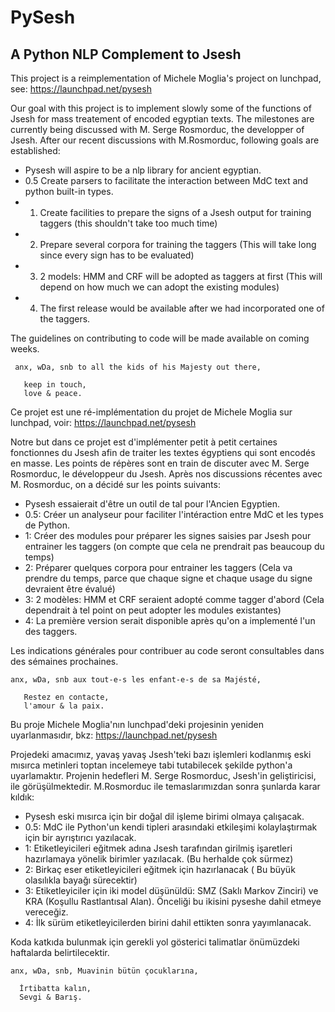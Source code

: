 # PySesh
A Python NLP Complement to Jsesh
--------
This project is a reimplementation of Michele Moglia's project on lunchpad, see: https://launchpad.net/pysesh
    
  Our goal with this project is to implement slowly some of the functions of Jsesh for mass treatement of encoded egyptian texts.  The milestones are currently being discussed with M. Serge Rosmorduc, the developper of Jsesh. 
  After our recent discussions with M.Rosmorduc, following goals are established:
  
  * Pysesh will aspire to be a nlp library for ancient egyptian.   
  * 0.5 Create parsers to facilitate the interaction between MdC text and python built-in types.    
  * 1. Create facilities to prepare the signs of a Jsesh output for training taggers (this shouldn't take too much time)    
  * 2. Prepare several corpora for training the taggers (This will take long since every sign has to be evaluated)    
  * 3. 2 models: HMM and CRF will be adopted as taggers at first (This will depend on how much we can adopt the existing modules)     
  * 4. The first release would be available after we had incorporated one of the taggers.     
   
  The guidelines on contributing to code will be made available on coming weeks. 
   
     anx, wDa, snb to all the kids of his Majesty out there,
       
       keep in touch,
       love & peace.
       
Ce projet est une ré-implémentation du projet de Michele Moglia sur lunchpad, voir: https://launchpad.net/pysesh

   Notre but dans ce projet est d'implémenter petit à petit certaines fonctionnes du Jsesh afin de traiter les textes égyptiens qui sont encodés en masse. Les points de répères sont en train de discuter avec M. Serge Rosmorduc, le développeur du Jsesh.
   Après nos discussions récentes avec M. Rosmorduc, on a décidé sur les points suivants:   
   
   * Pysesh essaierait d'être un outil de tal pour l'Ancien Egyptien.
   * 0.5: Créer un analyseur pour faciliter l'intéraction entre MdC et les types de Python.    
   * 1: Créer des modules pour préparer les signes saisies par Jsesh pour entrainer les taggers (on compte que cela ne prendrait pas beaucoup du temps)     
   * 2: Préparer quelques corpora pour entrainer les taggers (Cela va prendre du temps, parce que chaque signe et chaque usage du signe devraient être évalué)     
   * 3: 2 modèles: HMM et CRF seraient adopté comme tagger d'abord (Cela dependrait à tel point on peut adopter les modules existantes)    
   * 4: La première version serait disponible après qu'on a implementé l'un des taggers.    
   
   Les indications générales pour contribuer au code seront consultables dans des sémaines prochaines.
   
    anx, wDa, snb aux tout-e-s les enfant-e-s de sa Majésté,
   
       Restez en contacte,
       l'amour & la paix.
       
 
 
 Bu proje Michele Moglia'nın lunchpad'deki projesinin yeniden uyarlanmasıdır, bkz: https://launchpad.net/pysesh
 
  Projedeki amacımız, yavaş yavaş Jsesh'teki bazı işlemleri kodlanmış eski mısırca metinleri toptan incelemeye tabi tutabilecek şekilde python'a uyarlamaktır. Projenin hedefleri M. Serge Rosmorduc, Jsesh'in geliştiricisi, ile görüşülmektedir.
  M.Rosmorduc ile temaslarımızdan sonra şunlarda karar kıldık:      
  * Pysesh eski mısırca için bir doğal dil işleme birimi olmaya çalışacak.    
  * 0.5: MdC ile Python'un kendi tipleri arasındaki etkileşimi kolaylaştırmak için bir ayrıştırıcı yazılacak.    
  * 1: Etiketleyicileri eğitmek adına Jsesh tarafından girilmiş işaretleri hazırlamaya yönelik birimler yazılacak. (Bu herhalde çok sürmez)     
  * 2: Birkaç eser etiketleyicileri eğitmek için hazırlanacak ( Bu büyük olasılıkla bayağı sürecektir)    
  * 3: Etiketleyiciler için iki model düşünüldü: SMZ (Saklı Markov Zinciri) ve KRA (Koşullu Rastlantısal Alan). Önceliği bu ikisini pyseshe dahil etmeye vereceğiz.    
  * 4: İlk sürüm etiketleyicilerden birini dahil ettikten sonra yayımlanacak.    
    
  Koda katkıda bulunmak için gerekli yol gösterici talimatlar önümüzdeki haftalarda belirtilecektir.
    
    anx, wDa, snb, Muavinin bütün çocuklarına,
    
      İrtibatta kalın,
      Sevgi & Barış.
